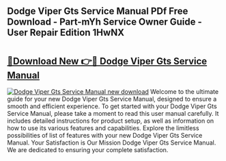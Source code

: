 ## Dodge Viper Gts Service Manual PDf Free Download - Part-mYh Service Owner Guide - User Repair Edition 1HwNX

# <h2><a href="http://bc66306.oget.top/?id=Dodge+Viper+Gts+Service+Manual">🔗Download New 👉🔴 Dodge Viper Gts Service Manual</a></h2>

[![Dodge Viper Gts Service Manual new download](https://i.imgur.com/5g1atiW.png)](http://bc66306.oget.top/?id=Dodge+Viper+Gts+Service+Manual)
Welcome to the ultimate guide for your new Dodge Viper Gts Service Manual, designed to ensure a smooth and efficient experience. To get started with your Dodge Viper Gts Service Manual, please take a moment to read this user manual carefully. It includes detailed instructions for product setup, as well as information on how to use its various features and capabilities. Explore the limitless possibilities of list of features with your new Dodge Viper Gts Service Manual. Your Satisfaction is Our Mission Dodge Viper Gts Service Manual. We are dedicated to ensuring your complete satisfaction.
